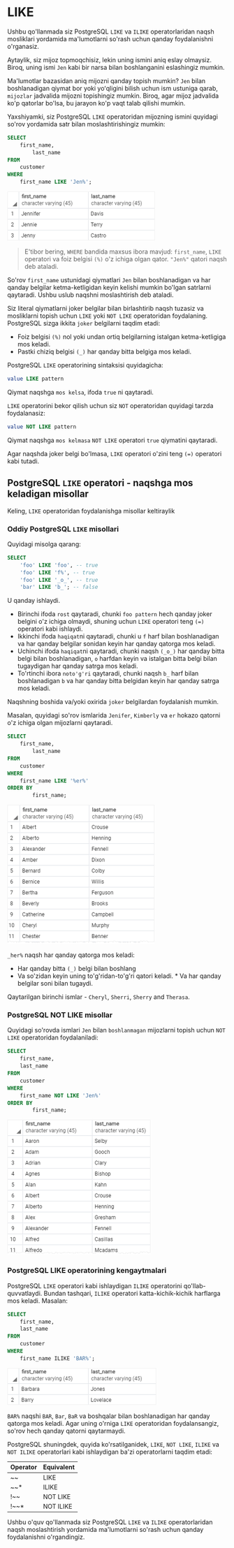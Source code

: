 # LIKE

Ushbu qo'llanmada siz PostgreSQL `LIKE` va `ILIKE` operatorlaridan naqsh mosliklari yordamida ma'lumotlarni so'rash uchun qanday foydalanishni o'rganasiz.

Aytaylik, siz mijoz topmoqchisiz, lekin uning ismini aniq eslay olmaysiz. Biroq, uning ismi `Jen` kabi bir narsa bilan boshlanganini eslashingiz mumkin. 

Ma'lumotlar bazasidan aniq mijozni qanday topish mumkin? `Jen` bilan boshlanadigan qiymat bor yoki yoʻqligini bilish uchun ism ustuniga qarab, `mijozlar` jadvalida mijozni topishingiz mumkin. Biroq, agar mijoz jadvalida ko'p qatorlar bo'lsa, bu jarayon ko'p vaqt talab qilishi mumkin.

Yaxshiyamki, siz PostgreSQL `LIKE` operatoridan mijozning ismini quyidagi so'rov yordamida satr bilan moslashtirishingiz mumkin:

```sql
SELECT
	first_name,
        last_name
FROM
	customer
WHERE
	first_name LIKE 'Jen%';
```

![image](image-24.png)

> E'tibor bering, `WHERE` bandida maxsus ibora mavjud: `first_name`, `LIKE` operatori va foiz belgisi `(%)` o'z ichiga olgan qator. `"Jen%"` qatori naqsh deb ataladi.

So'rov `first_name` ustunidagi qiymatlari `Jen` bilan boshlanadigan va har qanday belgilar ketma-ketligidan keyin kelishi mumkin bo'lgan satrlarni qaytaradi. Ushbu uslub naqshni moslashtirish deb ataladi.

Siz literal qiymatlarni joker belgilar bilan birlashtirib naqsh tuzasiz va mosliklarni topish uchun `LIKE` yoki `NOT LIKE` operatoridan foydalaning. PostgreSQL sizga ikkita `joker` belgilarni taqdim etadi:

* Foiz belgisi `(%)` nol yoki undan ortiq belgilarning istalgan ketma-ketligiga mos keladi.
* Pastki chiziq belgisi `(_)`  har qanday bitta belgiga mos keladi.

PostgreSQL `LIKE` operatorining sintaksisi quyidagicha:

```sql
value LIKE pattern
```

Qiymat naqshga `mos kelsa`, ifoda `true` ni qaytaradi.

`LIKE` operatorini bekor qilish uchun siz `NOT` operatoridan quyidagi tarzda foydalanasiz:

```sql
value NOT LIKE pattern
```

Qiymat naqshga `mos kelmasa` `NOT LIKE` operatori `true` qiymatini qaytaradi.

Agar naqshda joker belgi bo'lmasa, `LIKE` operatori o'zini teng `(=)` operatori kabi tutadi.

## PostgreSQL `LIKE` operatori - naqshga mos keladigan misollar

Keling, `LIKE` operatoridan foydalanishga misollar keltiraylik

### Oddiy PostgreSQL `LIKE` misollari 

Quyidagi misolga qarang:

```sql
SELECT
	'foo' LIKE 'foo', -- true
	'foo' LIKE 'f%', -- true
	'foo' LIKE '_o_', -- true
	'bar' LIKE 'b_'; -- false
```

U qanday ishlaydi.
 
 * Birinchi ifoda `rost` qaytaradi, chunki `foo pattern` hech qanday joker belgini o'z ichiga olmaydi, shuning uchun `LIKE` operatori teng `(=)` operatori kabi ishlaydi.
 * Ikkinchi ifoda `haqiqat`ni qaytaradi, chunki u `f` harf bilan boshlanadigan  va har qanday belgilar sonidan keyin har qanday qatorga mos keladi.
 * Uchinchi ifoda `haqiqat`ni qaytaradi, chunki naqsh `(_o_)` har qanday bitta belgi bilan boshlanadigan, `o` harfdan keyin va istalgan bitta belgi bilan tugaydigan har qanday satrga mos keladi.
 * To'rtinchi ibora `noto'g'ri` qaytaradi, chunki naqsh  `b_` harf bilan boshlanadigan  `b` va har qanday bitta belgidan keyin har qanday satrga mos keladi.

 Naqshning boshida va/yoki oxirida `joker` belgilardan foydalanish mumkin.

 Masalan, quyidagi so'rov ismlarida `Jenifer`, `Kimberly` va `er` hokazo qatorni o'z ichiga olgan mijozlarni qaytaradi.

```sql
SELECT
	first_name,
        last_name
FROM
	customer
WHERE
	first_name LIKE '%er%'
ORDER BY 
        first_name;
```

![output](image-25.png)

`_her%` naqsh har qanday qatorga mos keladi:

* Har qanday bitta `(_)` belgi bilan boshlang
* Va so'zidan keyin uning to'g'ridan-to'g'ri qatori keladi. * Va har qanday belgilar soni bilan tugaydi.

Qaytarilgan birinchi ismlar - `Cheryl`, `Sherri`, `Sherry` and `Therasa`.

### PostgreSQL NOT LIKE misollar

Quyidagi so'rovda ismlari `Jen` bilan `boshlanmagan` mijozlarni topish uchun `NOT LIKE` operatoridan foydalaniladi:

```sql
SELECT
	first_name,
	last_name
FROM
	customer
WHERE
	first_name NOT LIKE 'Jen%'
ORDER BY 
        first_name;
```

![output](image-26.png)

### PostgreSQL LIKE operatorining kengaytmalari

PostgreSQL `LIKE` operatori kabi ishlaydigan `ILIKE` operatorini qo'llab-quvvatlaydi. Bundan tashqari, `ILIKE` operatori katta-kichik-kichik harflarga mos keladi. Masalan:

```sql
SELECT
	first_name,
	last_name
FROM
	customer
WHERE
	first_name ILIKE 'BAR%';
```
![output](image-27.png)

`BAR%` naqshi `BAR`, `Bar`, `BaR` va boshqalar bilan boshlanadigan har qanday qatorga mos keladi. Agar uning o'rniga `LIKE` operatoridan foydalansangiz, so'rov hech qanday qatorni qaytarmaydi.

PostgreSQL shuningdek, quyida ko'rsatilganidek, `LIKE`, `NOT LIKE`, `ILIKE` va `NOT ILIKE` operatorlari kabi ishlaydigan ba'zi operatorlarni taqdim etadi:

| Operator | Equivalent |
| -------- | ---------- |
|  ~~      | LIKE       |
|  ~~*     | ILIKE      |
|  !~~     | NOT LIKE   |
|  !~~*    | NOT ILIKE  |

Ushbu o'quv qo'llanmada siz PostgreSQL `LIKE` va `ILIKE` operatorlaridan naqsh moslashtirish yordamida ma'lumotlarni so'rash uchun qanday foydalanishni o'rgandingiz.